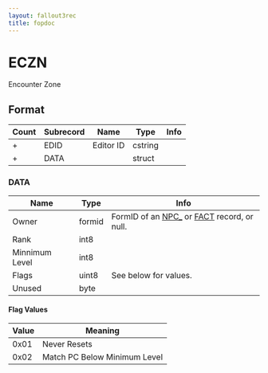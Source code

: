 ```yaml
---
layout: fallout3rec
title: fopdoc
---
```

ECZN
====

Encounter Zone

## Format

Count | Subrecord | Name | Type | Info
------|-------|------|------|-----
+ | EDID | Editor ID | cstring |
+ | DATA | | struct |

### DATA

Name | Type | Info
-----|------|-----
Owner | formid | FormID of an [NPC_](NPC_.md) or [FACT](FACT.md) record, or null.
Rank | int8 |
Minnimum Level | int8 |
Flags | uint8 | See below for values.
Unused | byte | 
 
#### Flag Values

Value | Meaning
------|--------
0x01 | Never Resets
0x02 | Match PC Below Minimum Level


